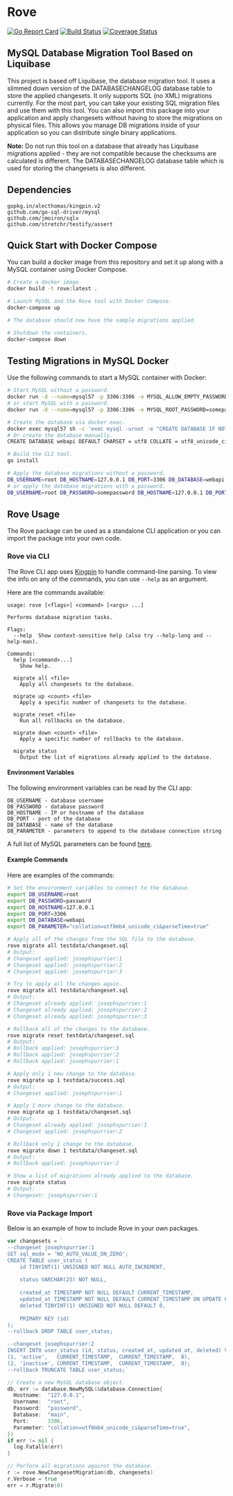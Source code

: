 # Rove

[![Go Report Card](https://goreportcard.com/badge/github.com/josephspurrier/rove)](https://goreportcard.com/report/github.com/josephspurrier/rove)
[![Build Status](https://travis-ci.org/josephspurrier/rove.svg)](https://travis-ci.org/josephspurrier/rove)
[![Coverage Status](https://coveralls.io/repos/github/josephspurrier/rove/badge.svg?branch=master&timestamp=20180923-01)](https://coveralls.io/github/josephspurrier/rove?branch=master)

## MySQL Database Migration Tool Based on Liquibase

This project is based off Liquibase, the database migration tool. It uses a slimmed down version of the DATABASECHANGELOG database table to store the applied changesets. It only supports SQL (no XML) migrations currently. For the most part, you can take your existing SQL migration files and use them with this tool. You can also import this package into your application and apply changesets without having to store the migrations on physical files. This allows you manage DB migrations inside of your application so you can distribute single binary applications.

**Note:** Do not run this tool on a database that already has Liquibase migrations applied - they are not compatible because the checksums are calculated is different. The DATABASECHANGELOG database table which is used for storing the changesets is also different.

## Dependencies

```
gopkg.in/alecthomas/kingpin.v2
github.com/go-sql-driver/mysql
github.com/jmoiron/sqlx
github.com/stretchr/testify/assert
```

## Quick Start with Docker Compose

You can build a docker image from this repository and set it up along with a MySQL container using Docker Compose.

```bash
# Create a docker image.
docker build -t rove:latest .

# Launch MySQL and the Rove tool with Docker Compose.
docker-compose up

# The database should now have the sample migrations applied.

# Shutdown the containers.
docker-compose down
```

## Testing Migrations in MySQL Docker

Use the following commands to start a MySQL container with Docker:

```bash
# Start MySQL without a password.
docker run -d --name=mysql57 -p 3306:3306 -e MYSQL_ALLOW_EMPTY_PASSWORD=yes mysql:5.7
# or start MySQL with a password.
docker run -d --name=mysql57 -p 3306:3306 -e MYSQL_ROOT_PASSWORD=somepassword mysql:5.7

# Create the database via docker exec.
docker exec mysql57 sh -c 'exec mysql -uroot -e "CREATE DATABASE IF NOT EXISTS webapi DEFAULT CHARSET = utf8mb4 COLLATE = utf8mb4_unicode_ci;"'
# Or create the database manually.
CREATE DATABASE webapi DEFAULT CHARSET = utf8 COLLATE = utf8_unicode_ci;

# Build the CLI tool.
go install

# Apply the database migrations without a password.
DB_USERNAME=root DB_HOSTNAME=127.0.0.1 DB_PORT=3306 DB_DATABASE=webapi rove migrate all testdata/success.sql
# or apply the database migrations with a password.
DB_USERNAME=root DB_PASSWORD=somepassword DB_HOSTNAME=127.0.0.1 DB_PORT=3306 DB_DATABASE=webapi rove migrate all testdata/success.sql
```

## Rove Usage

The Rove package can be used as a standalone CLI application or you can import the package into your own code.

### Rove via CLI

The Rove CLI app uses [Kingpin](https://github.com/alecthomas/kingpin) to handle command-line parsing. To view the info on any of the commands, you can use `--help` as an argument.

Here are the commands available:

```
usage: rove [<flags>] <command> [<args> ...]

Performs database migration tasks.

Flags:
  --help  Show context-sensitive help (also try --help-long and --help-man).

Commands:
  help [<command>...]
    Show help.

  migrate all <file>
    Apply all changesets to the database.

  migrate up <count> <file>
    Apply a specific number of changesets to the database.

  migrate reset <file>
    Run all rollbacks on the database.

  migrate down <count> <file>
    Apply a specific number of rollbacks to the database.

  migrate status
    Output the list of migrations already applied to the database.
```

#### Environment Variables

The following environment variables can be read by the CLI app:

```
DB_USERNAME - database username
DB_PASSWORD - database password
DB_HOSTNAME - IP or hostname of the database
DB_PORT - port of the database
DB_DATABASE - name of the database
DB_PARAMETER - parameters to append to the database connection string
```

A full list of MySQL parameters can be found [here](https://github.com/go-sql-driver/mysql#parameters).

#### Example Commands

Here are examples of the commands:

```bash
# Set the environment variables to connect to the database.
export DB_USERNAME=root
export DB_PASSWORD=password
export DB_HOSTNAME=127.0.0.1
export DB_PORT=3306
export DB_DATABASE=webapi
export DB_PARAMETER="collation=utf8mb4_unicode_ci&parseTime=true"

# Apply all of the changes from the SQL file to the database.
rove migrate all testdata/changeset.sql
# Output:
# Changeset applied: josephspurrier:1
# Changeset applied: josephspurrier:2
# Changeset applied: josephspurrier:3

# Try to apply all the changes again.
rove migrate all testdata/changeset.sql
# Output:
# Changeset already applied: josephspurrier:1
# Changeset already applied: josephspurrier:2
# Changeset already applied: josephspurrier:3

# Rollback all of the changes to the database.
rove migrate reset testdata/changeset.sql
# Output:
# Rollback applied: josephspurrier:3
# Rollback applied: josephspurrier:2
# Rollback applied: josephspurrier:1

# Apply only 1 new change to the database.
rove migrate up 1 testdata/success.sql
# Output:
# Changeset applied: josephspurrier:1

# Apply 1 more change to the database.
rove migrate up 1 testdata/changeset.sql
# Output:
# Changeset already applied: josephspurrier:1
# Changeset applied: josephspurrier:2

# Rollback only 1 change to the database.
rove migrate down 1 testdata/changeset.sql
# Output:
# Rollback applied: josephspurrier:2

# Show a list of migrations already applied to the database.
rove migrate status
# Output:
# Changeset: josephspurrier:1
```

### Rove via Package Import

Below is an example of how to include Rove in your own packages.

```go
var changesets = `
--changeset josephspurrier:1
SET sql_mode = 'NO_AUTO_VALUE_ON_ZERO';
CREATE TABLE user_status (
    id TINYINT(1) UNSIGNED NOT NULL AUTO_INCREMENT,
    
    status VARCHAR(25) NOT NULL,
    
    created_at TIMESTAMP NOT NULL DEFAULT CURRENT_TIMESTAMP,
    updated_at TIMESTAMP NOT NULL DEFAULT CURRENT_TIMESTAMP ON UPDATE CURRENT_TIMESTAMP,
    deleted TINYINT(1) UNSIGNED NOT NULL DEFAULT 0,
    
    PRIMARY KEY (id)
);
--rollback DROP TABLE user_status;

--changeset josephspurrier:2
INSERT INTO user_status (id, status, created_at, updated_at, deleted) VALUES
(1, 'active',   CURRENT_TIMESTAMP,  CURRENT_TIMESTAMP,  0),
(2, 'inactive', CURRENT_TIMESTAMP,  CURRENT_TIMESTAMP,  0);
--rollback TRUNCATE TABLE user_status;`

// Create a new MySQL database object.
db, err := database.NewMySQL(&database.Connection{
  Hostname:  "127.0.0.1",
  Username:  "root",
  Password:  "password",
  Database:  "main",
  Port:      3306,
  Parameter: "collation=utf8mb4_unicode_ci&parseTime=true",
})
if err != nil {
  log.Fatalln(err)
}

// Perform all migrations against the database.
r := rove.NewChangesetMigration(db, changesets)
r.Verbose = true
err = r.Migrate(0)
```